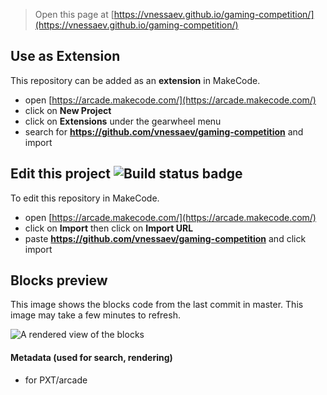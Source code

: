  


> Open this page at [https://vnessaev.github.io/gaming-competition/](https://vnessaev.github.io/gaming-competition/)

## Use as Extension

This repository can be added as an **extension** in MakeCode.

* open [https://arcade.makecode.com/](https://arcade.makecode.com/)
* click on **New Project**
* click on **Extensions** under the gearwheel menu
* search for **https://github.com/vnessaev/gaming-competition** and import

## Edit this project ![Build status badge](https://github.com/vnessaev/gaming-competition/workflows/MakeCode/badge.svg)

To edit this repository in MakeCode.

* open [https://arcade.makecode.com/](https://arcade.makecode.com/)
* click on **Import** then click on **Import URL**
* paste **https://github.com/vnessaev/gaming-competition** and click import

## Blocks preview

This image shows the blocks code from the last commit in master.
This image may take a few minutes to refresh.

![A rendered view of the blocks](https://github.com/vnessaev/gaming-competition/raw/master/.github/makecode/blocks.png)

#### Metadata (used for search, rendering)

* for PXT/arcade
<script src="https://makecode.com/gh-pages-embed.js"></script><script>makeCodeRender("{{ site.makecode.home_url }}", "{{ site.github.owner_name }}/{{ site.github.repository_name }}");</script>
